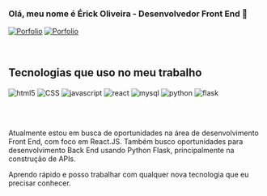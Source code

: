 ### Olá, meu nome é Érick Oliveira - Desenvolvedor Front End 👋

[![Porfolio](https://img.shields.io/badge/Linkedin-0077B5?logo=linkedin)](www.linkedin.com/in/erick-oliveira-mesquita)
[![Porfolio](https://img.shields.io/badge/erick_oliveira-.dev-FFF)](https://erick-oliveira-dev.vercel.app/)

<br/>

## Tecnologias que uso no meu trabalho

<div style="display: inline_block">
  <img align="center" alt="html5" src="https://img.shields.io/badge/HTML5-E34F26?style=for-the-badge&logo=html5&logoColor=white"/> 
  <img align="center" alt="CSS" src="https://img.shields.io/badge/CSS3-1572B6?style=for-the-badge&logo=css3&logoColor=white"/> 
  <img align="center" alt="javascript" src="https://img.shields.io/badge/JavaScript-323330?style=for-the-badge&logo=javascript&logoColor=F7DF1E"/> 
  <img align="center" alt="react" src="https://img.shields.io/badge/React-20232A?style=for-the-badge&logo=react&logoColor=61DAFB"/>
  <img align="center" alt="mysql" src="https://img.shields.io/badge/MySQL-00000F?style=for-the-badge&logo=mysql&logoColor=white"/>
  <img align="center" alt="python" src="https://img.shields.io/badge/Python-14354C?style=for-the-badge&logo=python&logoColor=white"/>
  <img align="center" alt="flask" src="https://img.shields.io/badge/Flask-000000?style=for-the-badge&logo=flask&logoColor=white"/>
</div>

<br/><br/>

<p>Atualmente estou em busca de oportunidades na área de desenvolvimento Front End, com foco em React.JS. Também busco oportunidades para desenvolvimento Back End usando Python Flask, principalmente na construção de APIs.</p>

<p>Aprendo rápido e posso trabalhar com qualquer nova tecnologia que eu precisar conhecer.</p>

<!--
**kyevat94/kyevat94** is a ✨ _special_ ✨ repository because its `README.md` (this file) appears on your GitHub profile.

Here are some ideas to get you started:

- 🔭 I’m currently working on ...
- 🌱 I’m currently learning ...
- 👯 I’m looking to collaborate on ...
- 🤔 I’m looking for help with ...
- 💬 Ask me about ...
- 📫 How to reach me: ...
- 😄 Pronouns: ...
- ⚡ Fun fact: ...
-->
